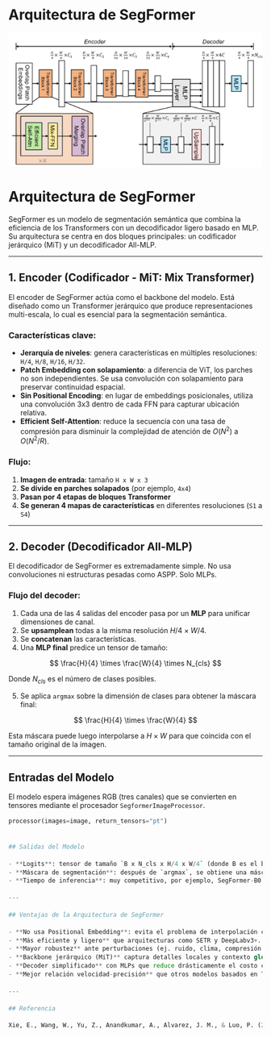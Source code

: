 
# Arquitectura de SegFormer

![Arquitectura de SegFormer](https://github.com/PaolaChaux/Proyecto-SegFormer-Analitica-de-Datos/blob/main/data/images/ARQUITECTURAIMAGEN.png)

# Arquitectura de SegFormer

SegFormer es un modelo de segmentación semántica que combina la eficiencia de los Transformers con un decodificador ligero basado en MLP. Su arquitectura se centra en dos bloques principales: un codificador jerárquico (MiT) y un decodificador All-MLP.

---

## 1. Encoder (Codificador - MiT: Mix Transformer)

El encoder de SegFormer actúa como el backbone del modelo. Está diseñado como un Transformer jerárquico que produce representaciones multi-escala, lo cual es esencial para la segmentación semántica.

### Características clave:

- **Jerarquía de niveles**: genera características en múltiples resoluciones: `H/4`, `H/8`, `H/16`, `H/32`.
- **Patch Embedding con solapamiento**: a diferencia de ViT, los parches no son independientes. Se usa convolución con solapamiento para preservar continuidad espacial.
- **Sin Positional Encoding**: en lugar de embeddings posicionales, utiliza una convolución 3x3 dentro de cada FFN para capturar ubicación relativa.
- **Efficient Self-Attention**: reduce la secuencia con una tasa de compresión para disminuir la complejidad de atención de $O(N^2)$ a $O(N^2/R)$.

### Flujo:

1. **Imagen de entrada**: tamaño `H x W x 3`
2. **Se divide en parches solapados** (por ejemplo, `4x4`)
3. **Pasan por 4 etapas de bloques Transformer**
4. **Se generan 4 mapas de características** en diferentes resoluciones (`S1` a `S4`)

---

## 2. Decoder (Decodificador All-MLP)

El decodificador de SegFormer es extremadamente simple. No usa convoluciones ni estructuras pesadas como ASPP. Solo MLPs.

### Flujo del decoder:

1. Cada una de las 4 salidas del encoder pasa por un **MLP** para unificar dimensiones de canal.
2. Se **upsamplean** todas a la misma resolución $H/4 \times W/4$.
3. Se **concatenan** las características.
4. Una **MLP final** predice un tensor de tamaño:

$$
\frac{H}{4} \times \frac{W}{4} \times N_{cls}
$$

Donde $N_{cls}$ es el número de clases posibles.

5. Se aplica `argmax` sobre la dimensión de clases para obtener la máscara final:

$$
\frac{H}{4} \times \frac{W}{4}
$$

Esta máscara puede luego interpolarse a $H \times W$ para que coincida con el tamaño original de la imagen.

---

## Entradas del Modelo

El modelo espera imágenes RGB (tres canales) que se convierten en tensores mediante el procesador `SegformerImageProcessor`.

```python
processor(images=image, return_tensors="pt")


## Salidas del Modelo

- **Logits**: tensor de tamaño `B x N_cls x H/4 x W/4` (donde B es el batch size).
- **Máscara de segmentación**: después de `argmax`, se obtiene una máscara `H/4 x W/4`.
- **Tiempo de inferencia**: muy competitivo, por ejemplo, SegFormer-B0 alcanza hasta 48 FPS.

---

## Ventajas de la Arquitectura de SegFormer

- **No usa Positional Embedding**: evita el problema de interpolación cuando la resolución cambia.
- **Más eficiente y ligero** que arquitecturas como SETR y DeepLabv3+.
- **Mayor robustez** ante perturbaciones (ej. ruido, clima, compresión JPEG).
- **Backbone jerárquico (MiT)** captura detalles locales y contexto global.
- **Decoder simplificado** con MLPs que reduce drásticamente el costo computacional.
- **Mejor relación velocidad-precisión** que otros modelos basados en Transformers.

---

## Referencia

Xie, E., Wang, W., Yu, Z., Anandkumar, A., Alvarez, J. M., & Luo, P. (2021). **SegFormer: Simple and Efficient Design for Semantic Segmentation with Transformers**. _arXiv preprint arXiv:2105.15203_.
